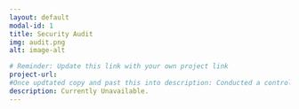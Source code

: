 ```yaml
---
layout: default
modal-id: 1
title: Security Audit
img: audit.png
alt: image-alt

# Reminder: Update this link with your own project link
project-url:
#Once updtated copy and past this into description: Conducted a controls and compliance assessment and provided recommendations to company stakeholders to mitigate risks and avoid fines based on best practices for NIST CSF, PCI DSS, GDPR, SOC 1 & SOC 2.
description: Currently Unavailable.
---
```

